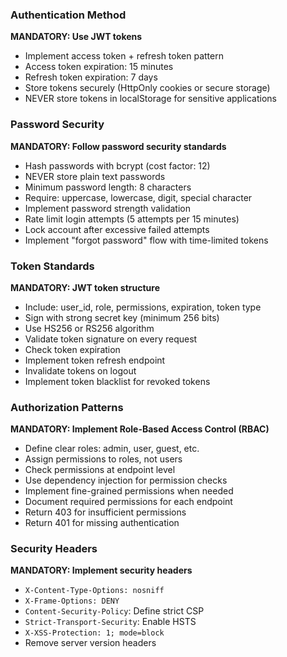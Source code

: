 ### Authentication Method

**MANDATORY: Use JWT tokens**
- Implement access token + refresh token pattern
- Access token expiration: 15 minutes
- Refresh token expiration: 7 days
- Store tokens securely (HttpOnly cookies or secure storage)
- NEVER store tokens in localStorage for sensitive applications

### Password Security

**MANDATORY: Follow password security standards**
- Hash passwords with bcrypt (cost factor: 12)
- NEVER store plain text passwords
- Minimum password length: 8 characters
- Require: uppercase, lowercase, digit, special character
- Implement password strength validation
- Rate limit login attempts (5 attempts per 15 minutes)
- Lock account after excessive failed attempts
- Implement "forgot password" flow with time-limited tokens

### Token Standards

**MANDATORY: JWT token structure**
- Include: user_id, role, permissions, expiration, token type
- Sign with strong secret key (minimum 256 bits)
- Use HS256 or RS256 algorithm
- Validate token signature on every request
- Check token expiration
- Implement token refresh endpoint
- Invalidate tokens on logout
- Implement token blacklist for revoked tokens

### Authorization Patterns

**MANDATORY: Implement Role-Based Access Control (RBAC)**
- Define clear roles: admin, user, guest, etc.
- Assign permissions to roles, not users
- Check permissions at endpoint level
- Use dependency injection for permission checks
- Implement fine-grained permissions when needed
- Document required permissions for each endpoint
- Return 403 for insufficient permissions
- Return 401 for missing authentication

### Security Headers

**MANDATORY: Implement security headers**
- `X-Content-Type-Options: nosniff`
- `X-Frame-Options: DENY`
- `Content-Security-Policy`: Define strict CSP
- `Strict-Transport-Security`: Enable HSTS
- `X-XSS-Protection: 1; mode=block`
- Remove server version headers
